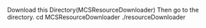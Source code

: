 Download this Directory(MCSResourceDownloader)
Then go to the directory.
cd MCSResourceDownloader
./resourceDownloader
